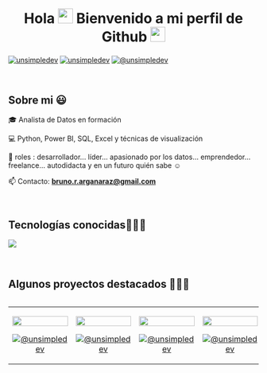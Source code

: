 <h1 align="center">Hola <img src="https://github.com/abdoachhoubi/abdoachhoubi/blob/main/gifs/Hi.gif" width="30">  Bienvenido a mi perfil de Github <img src="https://github.com/abdoachhoubi/abdoachhoubi/blob/main/gifs/Hi.gif" width="30"> </h1> 

<p align="left">
<a href="https://linkedin.com/in/bruno-argañaraz-726a4a199" target="blank"><img align="center" src="https://img.shields.io/badge/LinkedIn-0077B5?style=for-the-badge&logo=linkedin&logoColor=white" alt="unsimpledev"/></a>
<a href="https://fb.com/unsimpledev" target="blank"><img align="center" src="https://img.shields.io/badge/Facebook-1877F2?style=for-the-badge&logo=facebook&logoColor=white" alt="unsimpledev"  /></a>
<a href = "mailto:bruno.r.arganaraz@gmail.com" target="blank"><img align="center" src="https://img.shields.io/badge/Gmail-D14836?style=for-the-badge&logo=gmail&logoColor=white" alt="@unsimpledev"  /></a>
  </p>
<br>
<h2>Sobre mi 😃</h2>
<!--Intro start-->

<p align="left">
🎓 Analista de Datos en formación 

💻 Python, Power BI, SQL, Excel y técnicas de visualización

📝 roles : desarrollador... líder... apasionado por los datos... emprendedor... freelance... autodidacta y en un futuro quién sabe ☺️

📫 Contacto: **bruno.r.arganaraz@gmail.com**
<!--Intro end-->
  </p>
<br>

<h2 >Tecnologías conocidas👨🏻‍💻</h2>
<!--tech stack icons-->
<p align="left">
  <a href="https://skillicons.dev">
    <img src="https://skillicons.dev/icons?i=arduino,anaconda,py,discord,ubuntu,r,windows,mysql,sqlite,gmail,linkedin,git,github,twitter,postman,eclipse,vscode,matlab,linux,ai,ps&perline=12" />
  </a>
</p>
<br>
<!-------------------------->
<div id="proyectos">
<h2 >Algunos proyectos destacados 👨🏻‍💻</h2>

<table align="left" >
<tr border="none">
  <td width="25%" align="center">
    <p align="center">
     <a href="https://github.com/BrunoDkno368/Visualizacion_en_Power_bi" title="Go to Source">
        <img align="center" width=100% src="https://github-production-user-asset-6210df.s3.amazonaws.com/188996563/394398640-27c4597a-d767-4b8f-92f1-7695d9f6c8b4.png?X-Amz-Algorithm=AWS4-HMAC-SHA256&X-Amz-Credential=AKIAVCODYLSA53PQK4ZA%2F20251016%2Fus-east-1%2Fs3%2Faws4_request&X-Amz-Date=20251016T114338Z&X-Amz-Expires=300&X-Amz-Signature=d3d5beeaa18382a0e18e4ccf371c1102ef1b75a606e7ecf5f96249ca767d1c00&X-Amz-SignedHeaders=host" /></a>
      </p>
    <p align="center">
      <a href="https://github.com/BrunoDkno368/Visualizacion_en_Power_bi"" target="blank"><img align="center" src="https://img.shields.io/badge/GitHub-100000?style=for-the-badge&logo=github&logoColor=white" alt="@unsimpledev" /></a>
    </p>       
</td>
<td width="25%" align="center">
    <p align="center">
     <a href="https://github.com/BrunoDkno368/Segunda-visualizacion-basicas-de-power-bi" title="Go to Source">
        <img align="center" width=100% src="https://private-user-images.githubusercontent.com/188996563/395616537-cc4c0df6-02e5-457a-baed-ba98008c2119.png?jwt=eyJ0eXAiOiJKV1QiLCJhbGciOiJIUzI1NiJ9.eyJpc3MiOiJnaXRodWIuY29tIiwiYXVkIjoicmF3LmdpdGh1YnVzZXJjb250ZW50LmNvbSIsImtleSI6ImtleTUiLCJleHAiOjE3NjA2MTU3MDgsIm5iZiI6MTc2MDYxNTQwOCwicGF0aCI6Ii8xODg5OTY1NjMvMzk1NjE2NTM3LWNjNGMwZGY2LTAyZTUtNDU3YS1iYWVkLWJhOTgwMDhjMjExOS5wbmc_WC1BbXotQWxnb3JpdGhtPUFXUzQtSE1BQy1TSEEyNTYmWC1BbXotQ3JlZGVudGlhbD1BS0lBVkNPRFlMU0E1M1BRSzRaQSUyRjIwMjUxMDE2JTJGdXMtZWFzdC0xJTJGczMlMkZhd3M0X3JlcXVlc3QmWC1BbXotRGF0ZT0yMDI1MTAxNlQxMTUwMDhaJlgtQW16LUV4cGlyZXM9MzAwJlgtQW16LVNpZ25hdHVyZT0wM2E2YjA5ZWIwNzBmYTFlYjg1ZWVjMWRlZWQzYTI5MjE0NjIyM2VmNTU3MWNiYmQ2ZTBhZGI0OWQ3OTUxYzJkJlgtQW16LVNpZ25lZEhlYWRlcnM9aG9zdCJ9.zu7nr-l5e18v5rf2rVBFTRBbLwS6MjOwaZQMwm0p2RQ" /></a>
      </p>
    </a>
      <a href="https://github.com/BrunoDkno368/Segunda-visualizacion-basicas-de-power-bi?tab=readme-ov-file" target="blank"><img align="center" src="https://img.shields.io/badge/GitHub-100000?style=for-the-badge&logo=github&logoColor=white" alt="@unsimpledev" /></a>
    </p>       
</td>
  
  <td width="25%" align="center">
    <p align="center">
     <a href="https://github.com/BrunoDkno368/dashboard-recursos-humanos" title="Go to Source">
        <img align="center" width=100% src="https://private-user-images.githubusercontent.com/188996563/487356858-2a29c854-b58c-4ecb-aaa6-f093a63221d5.png?jwt=eyJ0eXAiOiJKV1QiLCJhbGciOiJIUzI1NiJ9.eyJpc3MiOiJnaXRodWIuY29tIiwiYXVkIjoicmF3LmdpdGh1YnVzZXJjb250ZW50LmNvbSIsImtleSI6ImtleTUiLCJleHAiOjE3NjA2MTU5NzMsIm5iZiI6MTc2MDYxNTY3MywicGF0aCI6Ii8xODg5OTY1NjMvNDg3MzU2ODU4LTJhMjljODU0LWI1OGMtNGVjYi1hYWE2LWYwOTNhNjMyMjFkNS5wbmc_WC1BbXotQWxnb3JpdGhtPUFXUzQtSE1BQy1TSEEyNTYmWC1BbXotQ3JlZGVudGlhbD1BS0lBVkNPRFlMU0E1M1BRSzRaQSUyRjIwMjUxMDE2JTJGdXMtZWFzdC0xJTJGczMlMkZhd3M0X3JlcXVlc3QmWC1BbXotRGF0ZT0yMDI1MTAxNlQxMTU0MzNaJlgtQW16LUV4cGlyZXM9MzAwJlgtQW16LVNpZ25hdHVyZT00N2JkYWI5MGNiZWUzNjA5MjBlNDFmZmNmMTQwMjg4MGVkZjQ5NGVjZDBlZjRlOTViNGZiZjZmYTlmNjUyMzE3JlgtQW16LVNpZ25lZEhlYWRlcnM9aG9zdCJ9.jFXo0NSh7DwvoIw6JwGCYneUMaC2Z8nI9_gK9KzDYvw" /></a>
      </p>
 </a>
      <a href="https://github.com/BrunoDkno368/dashboard-recursos-humanos?tab=readme-ov-file" target="blank"><img align="center" src="https://img.shields.io/badge/GitHub-100000?style=for-the-badge&logo=github&logoColor=white" alt="@unsimpledev" /></a>
    </p>       
</td>

</td>
  
  <td width="25%" align="center">
    <p align="center">
     <a href="https://github.com/BrunoDkno368/dashboar-ventas?tab=readme-ov-file" title="Go to Source">
        <img align="center" width=100% src="https://private-user-images.githubusercontent.com/188996563/488336406-700a8052-dee3-43e1-a157-cd6d4bb5efce.jpg?jwt=eyJ0eXAiOiJKV1QiLCJhbGciOiJIUzI1NiJ9.eyJpc3MiOiJnaXRodWIuY29tIiwiYXVkIjoicmF3LmdpdGh1YnVzZXJjb250ZW50LmNvbSIsImtleSI6ImtleTUiLCJleHAiOjE3NjA2MTYyNjMsIm5iZiI6MTc2MDYxNTk2MywicGF0aCI6Ii8xODg5OTY1NjMvNDg4MzM2NDA2LTcwMGE4MDUyLWRlZTMtNDNlMS1hMTU3LWNkNmQ0YmI1ZWZjZS5qcGc_WC1BbXotQWxnb3JpdGhtPUFXUzQtSE1BQy1TSEEyNTYmWC1BbXotQ3JlZGVudGlhbD1BS0lBVkNPRFlMU0E1M1BRSzRaQSUyRjIwMjUxMDE2JTJGdXMtZWFzdC0xJTJGczMlMkZhd3M0X3JlcXVlc3QmWC1BbXotRGF0ZT0yMDI1MTAxNlQxMTU5MjNaJlgtQW16LUV4cGlyZXM9MzAwJlgtQW16LVNpZ25hdHVyZT00ODZmN2M0MjI3MjExMGFkNjZiMTRhODgyMzFmNDczZDcyYTQ2N2UyOTdmNDU3ZmQ3NmNjODdhNmQ3ZDgwOTFjJlgtQW16LVNpZ25lZEhlYWRlcnM9aG9zdCJ9.iTQRLUY2iaIUYVeu8kAEL5cE93XegxSsc5XALwLpE0c" /></a>
      </p>
 </a>
      <a href="https://github.com/BrunoDkno368/dashboar-ventas?tab=readme-ov-file" target="blank"><img align="center" src="https://img.shields.io/badge/GitHub-100000?style=for-the-badge&logo=github&logoColor=white" alt="@unsimpledev" /></a>
    </p>  
</td>
  
</tr>
</table>
  </div>
<br>
<br><br>
<br>
<br><br><br>
<br><br>


